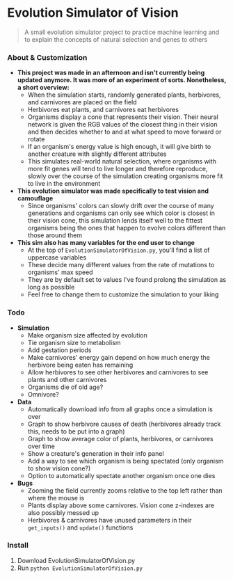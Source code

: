 # Evolution Simulator of Vision
> A small evolution simulator project to practice machine learning and to explain the concepts of natural selection and genes to others

### About & Customization
- **This project was made in an afternoon and isn't currently being updated anymore. It was more of an experiment of sorts. Nonetheless, a short overview:**
  - When the simulation starts, randomly generated plants, herbivores, and carnivores are placed on the field
  - Herbivores eat plants, and carnivores eat herbivores
  - Organisms display a cone that represents their vision. Their neural network is given the RGB values of the closest thing in their vision and then decides whether to and at what speed to move forward or rotate
  - If an organism's energy value is high enough, it will give birth to another creature with slightly different attributes
  - This simulates real-world natural selection, where organisms with more fit genes will tend to live longer and therefore reproduce, slowly over the course of the simulation creating organisms more fit to live in the environment
- **This evolution simulator was made specifically to test vision and camouflage**
  - Since organisms' colors can slowly drift over the course of many generations and organisms can only see which color is closest in their vision cone, this simulation lends itself well to the fittest organisms being the ones that happen to evolve colors different than those around them
- **This sim also has many variables for the end user to change**
  - At the top of `EvolutionSimulatorOfVision.py`, you'll find a list of uppercase variables
  - These decide many different values from the rate of mutations to organisms' max speed
  - They are by default set to values I've found prolong the simulation as long as possible
  - Feel free to change them to customize the simulation to your liking

### Todo
- **Simulation**
  - Make organism size affected by evolution
  - Tie organism size to metabolism
  - Add gestation periods
  - Make carnivores' energy gain depend on how much energy the herbivore being eaten has remaining
  - Allow herbivores to see other herbivores and carnivores to see plants and other carnivores
  - Organisms die of old age?
  - Omnivore?
- **Data**
  - Automatically download info from all graphs once a simulation is over
  - Graph to show herbivore causes of death (herbivores already track this, needs to be put into a graph)
  - Graph to show average color of plants, herbivores, or carnivores over time
  - Show a creature's generation in their info panel
  - Add a way to see which organism is being spectated (only organism to show vision cone?)
  - Option to automatically spectate another organism once one dies
- **Bugs**
  - Zooming the field currently zooms relative to the top left rather than where the mouse is
  - Plants display above some carnivores. Vision cone z-indexes are also possibly messed up
  - Herbivores & carnivores have unused parameters in their `get_inputs()` and `update()` functions

### Install
1. Download EvolutionSimulatorOfVision.py
2. Run `python EvolutionSimulatorOfVision.py`